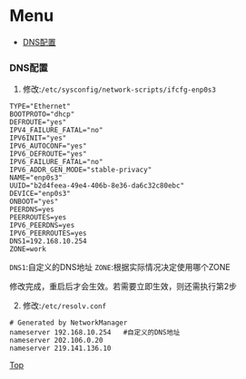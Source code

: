 # Menu

- [DNS配置](#DNS配置)

### DNS配置

1. 修改:`/etc/sysconfig/network-scripts/ifcfg-enp0s3`

```shell
TYPE="Ethernet"
BOOTPROTO="dhcp"
DEFROUTE="yes"
IPV4_FAILURE_FATAL="no"
IPV6INIT="yes"
IPV6_AUTOCONF="yes"
IPV6_DEFROUTE="yes"
IPV6_FAILURE_FATAL="no"
IPV6_ADDR_GEN_MODE="stable-privacy"
NAME="enp0s3"
UUID="b2d4feea-49e4-406b-8e36-da6c32c80ebc"
DEVICE="enp0s3"
ONBOOT="yes"
PEERDNS=yes
PEERROUTES=yes
IPV6_PEERDNS=yes
IPV6_PEERROUTES=yes
DNS1=192.168.10.254
ZONE=work
```

`DNS1`:自定义的DNS地址
`ZONE`:根据实际情况决定使用哪个ZONE

修改完成，重启后才会生效。若需要立即生效，则还需执行第2步

2. 修改:`/etc/resolv.conf`

```shell
# Generated by NetworkManager
nameserver 192.168.10.254   #自定义的DNS地址
nameserver 202.106.0.20
nameserver 219.141.136.10
```

[Top](#Menu)

